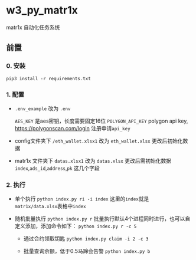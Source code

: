 # w3_py_matr1x

matr1x 自动化任务系统

## 前置

### 0. 安装

`pip3 install -r requirements.txt`

### 1. 配置

* `.env_example` 改为 `.env`

    `AES_KEY` 是aes密钥，长度需要固定16位
    `POLYGON_API_KEY` polygon api key, https://polygonscan.com/login 注册申请`api_key`

* config文件夹下 `/eth_wallet.xlsx1` 改为 `eth_wallet.xlsx`
    更改后初始化数据

* matr1x 文件夹下 `datas.xlsx1` 改为 `datas.xlsx`
    更改后需初始化数据 `index`,`ads_id`,`address`,`pk` 这几个字段

### 2. 执行

* 单个执行
`python index.py ri -i index`
这里的`index`就是 `matr1x/data.xlsx`表格中`index`

* 随机批量执行
`python index.py r`
批量执行默认4个进程同时进行，也可以自定义添加，添加命令如下：
`python index.py r -c 5`

    * 通过合约领取钥匙
    `python index.py claim -i 2 -c 3`

    * 批量查询余额，低于0.5马蹄会告警
    `python index.py b`
